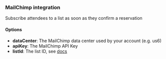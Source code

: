 ### MailChimp integration

Subscribe attendees to a list as soon as they confirm a reservation

#### Options

- **dataCenter**: The MailChimp data center used by your account (e.g. us6)
- **apiKey**: The MailChimp API Key
- **listId**: The list ID, see [docs](http://kb.mailchimp.com/lists/manage-contacts/find-your-list-id)